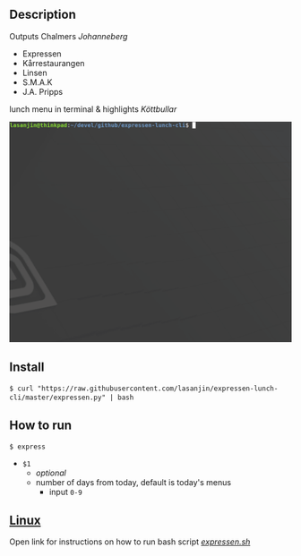 ## Description
Outputs Chalmers *Johanneberg*
- Expressen
- Kårrestaurangen
- Linsen
- S.M.A.K
- J.A. Pripps
  
lunch menu in terminal & highlights *Köttbullar*

<img src="resources/gif-py.gif" width="640">

## Install
```
$ curl "https://raw.githubusercontent.com/lasanjin/expressen-lunch-cli/master/expressen.py" | bash
```

## How to run
```
$ express
```

- `$1`
  -  *optional* 
  -  number of days from today, default is today's menus
     -  input `0-9`


## [Linux](resources/README.md)
Open link for instructions on how to run bash script [*expressen.sh*](bash/expressen.sh)